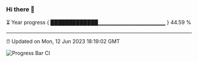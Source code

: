### Hi there 👋

⏳ Year progress { █████████████▁▁▁▁▁▁▁▁▁▁▁▁▁▁▁▁▁ } 44.59 %

---

⏰ Updated on Mon, 12 Jun 2023 18:19:02 GMT

![Progress Bar CI](https://github.com/liununu/liununu/workflows/Progress%20Bar%20CI/badge.svg)
